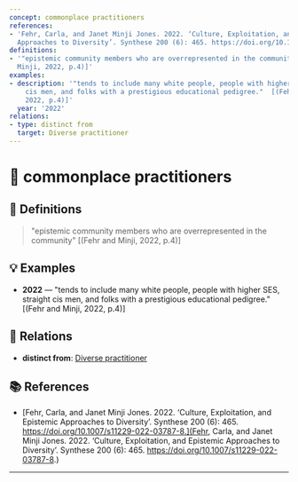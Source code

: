 ```yaml
---
concept: commonplace practitioners
references:
- 'Fehr, Carla, and Janet Minji Jones. 2022. ‘Culture, Exploitation, and Epistemic
  Approaches to Diversity’. Synthese 200 (6): 465. https://doi.org/10.1007/s11229-022-03787-8.'
definitions:
- '"epistemic community members who are overrepresented in the community" [(Fehr and
  Minji, 2022, p.4)]'
examples:
- description: '"tends to include many white people, people with higher SES, straight
    cis men, and folks with a prestigious educational pedigree."  [(Fehr and Minji,
    2022, p.4)]'
  year: '2022'
relations:
- type: distinct from
  target: Diverse practitioner
---
```


# 🧠 commonplace practitioners

## 📖 Definitions

> "epistemic community members who are overrepresented in the community" [(Fehr and Minji, 2022, p.4)]

## 💡 Examples

- **2022** — "tends to include many white people, people with higher SES, straight cis men, and folks with a prestigious educational pedigree."  [(Fehr and Minji, 2022, p.4)]

## 🔗 Relations

- **distinct from**: [Diverse practitioner](./diverse-practitioner.md)

## 📚 References

- [Fehr, Carla, and Janet Minji Jones. 2022. ‘Culture, Exploitation, and Epistemic Approaches to Diversity’. Synthese 200 (6): 465. https://doi.org/10.1007/s11229-022-03787-8.](Fehr, Carla, and Janet Minji Jones. 2022. ‘Culture, Exploitation, and Epistemic Approaches to Diversity’. Synthese 200 (6): 465. https://doi.org/10.1007/s11229-022-03787-8.)


---

<script src="https://giscus.app/client.js"
        data-repo="natesheehan/conceptcartography"
        data-repo-id="R_kgDOPB5QiQ"
        data-category="General"
        data-category-id="DIC_kwDOPB5Qic4CsAxd"
        data-mapping="pathname"
        data-strict="0"
        data-reactions-enabled="1"
        data-emit-metadata="0"
        data-input-position="bottom"
        data-theme="catppuccin_mocha"
        data-lang="en"
        crossorigin="anonymous"
        async>
</script>
